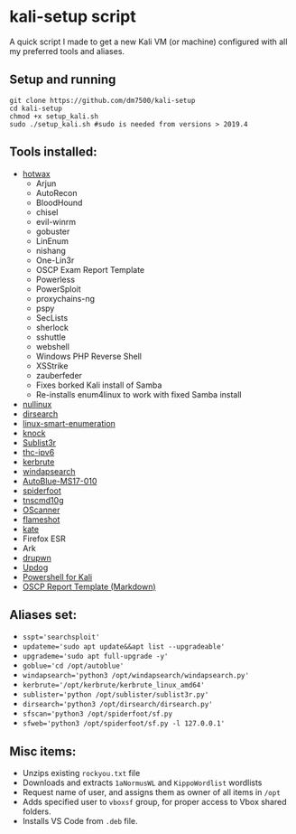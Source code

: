 # kali-setup script

A quick script I made to get a new Kali VM (or machine) configured with all my preferred tools and aliases.

## Setup and running
```shell
git clone https://github.com/dm7500/kali-setup
cd kali-setup
chmod +x setup_kali.sh
sudo ./setup_kali.sh #sudo is needed from versions > 2019.4 
```

## Tools installed:
- [hotwax](https://github.com/BrashEndeavours/hotwax)
  - Arjun
  - AutoRecon
  - BloodHound
  - chisel
  - evil-winrm
  - gobuster
  - LinEnum
  - nishang
  - One-Lin3r
  - OSCP Exam Report Template
  - Powerless
  - PowerSploit
  - proxychains-ng
  - pspy
  - SecLists
  - sherlock
  - sshuttle
  - webshell
  - Windows PHP Reverse Shell
  - XSStrike
  - zauberfeder
  - Fixes borked Kali install of Samba
  - Re-installs enum4linux to work with fixed Samba install
- [nullinux](https://github.com/m8r0wn/nullinux)
- [dirsearch](https://github.com/maurosoria/dirsearch)
- [linux-smart-enumeration](https://github.com/diego-treitos/linux-smart-enumeration)
- [knock](https://github.com/guelfoweb/knock)
- [Sublist3r](https://github.com/aboul3la/Sublist3r)
- [thc-ipv6](https://github.com/vanhauser-thc/thc-ipv6)
- [kerbrute](https://github.com/ropnop/kerbrute)
- [windapsearch](https://github.com/ropnop/windapsearch)
- [AutoBlue-MS17-010](https://github.com/3ndG4me/AutoBlue-MS17-010)
- [spiderfoot](https://github.com/smicallef/spiderfoot.git)
- [tnscmd10g](https://tools.kali.org/vulnerability-analysis/tnscmd10g)
- [OScanner](http://www.cqure.net/wp/tools/database/oscanner/)
- [flameshot](https://flameshot.js.org/#/)
- [kate](https://kate-editor.org/)
- Firefox ESR
- Ark
- [drupwn](https://github.com/immunIT/drupwn)
- [Updog](https://github.com/sc0tfree/updog)
- [Powershell for Kali](https://www.kali.org/tutorials/installing-powershell-on-kali-linux/)
- [OSCP Report Template (Markdown)](https://github.com/noraj/OSCP-Exam-Report-Template-Markdown)

## Aliases set:
- `sspt='searchsploit'`
- `updateme='sudo apt update&&apt list --upgradeable'`
- `upgrademe='sudo apt full-upgrade -y'`
- `goblue='cd /opt/autoblue'`
- `windapsearch='python3 /opt/windapsearch/windapsearch.py'`
- `kerbrute='/opt/kerbrute/kerbrute_linux_amd64'`
- `sublister='python /opt/sublister/sublist3r.py'`
- `dirsearch='python3 /opt/dirsearch/dirsearch.py'`
- `sfscan='python3 /opt/spiderfoot/sf.py`
- `sfweb='python3 /opt/spiderfoot/sf.py -l 127.0.0.1'`

## Misc items:
- Unzips existing `rockyou.txt` file
- Downloads and extracts `1aNormusWL` and `KippoWordlist` wordlists
- Request name of user, and assigns them as owner of all items in `/opt`
- Adds specified user to `vboxsf` group, for proper access to Vbox shared folders.
- Installs VS Code from `.deb` file.